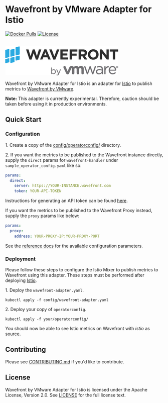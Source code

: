 # Wavefront by VMware Adapter for Istio

[![Docker Pulls](https://img.shields.io/docker/pulls/vmware/wavefront-adapter-for-istio.svg?logo=docker)](https://hub.docker.com/r/vmware/wavefront-adapter-for-istio/)
[![License](https://img.shields.io/badge/license-Apache--2.0-green.svg)](LICENSE)

<br>
<img alt="Wavefront by VMware" src="docs/images/logo.png">
<br>

Wavefront by VMware Adapter for Istio is an adapter for [Istio](https://istio.io)
to publish metrics to [Wavefront by VMware](https://www.wavefront.com/).

**Note:** This adapter is currently experimental. Therefore, caution should be
taken before using it in production environments.

## Quick Start

### Configuration

1\. Create a copy of the [config/operatorconfig/](config/operatorconfig/) directory.

2\. If you want the metrics to be published to the Wavefront instance directly, supply
the `direct` params for `wavefront-handler` under `sample_operator_config.yaml` like so:

```yaml
params:
  direct:
    server: https://YOUR-INSTANCE.wavefront.com
    token: YOUR-API-TOKEN
```

Instructions for generating an API token can be found [here](https://docs.wavefront.com/wavefront_api.html#generating-an-api-token).

If you want the metrics to be published to the Wavefront Proxy instead, supply
the `proxy` params like below:

```yaml
params:
  proxy:
    address: YOUR-PROXY-IP:YOUR-PROXY-PORT
```

See the [reference docs](https://preliminary.istio.io/docs/reference/config/policy-and-telemetry/adapters/wavefront/)
for the available configuration parameters.

### Deployment

Please follow these steps to configure the Istio Mixer to publish metrics to
Wavefront using this adapter. These steps must be performed after
deploying [Istio](https://istio.io/docs/setup/kubernetes/quick-start/).

1\. Deploy the `wavefront-adapter.yaml`.

```shell
kubectl apply -f config/wavefront-adapter.yaml
```

2\. Deploy your copy of `operatorconfig`.

```shell
kubectl apply -f your/operatorconfig/
```

You should now be able to see Istio metrics on Wavefront with _istio_ as source.

## Contributing

Please see [CONTRIBUTING.md](CONTRIBUTING.md) if you'd like to contribute.

## License

Wavefront by VMware Adapter for Istio is licensed under the Apache License,
Version 2.0. See [LICENSE](LICENSE) for the full license text.
